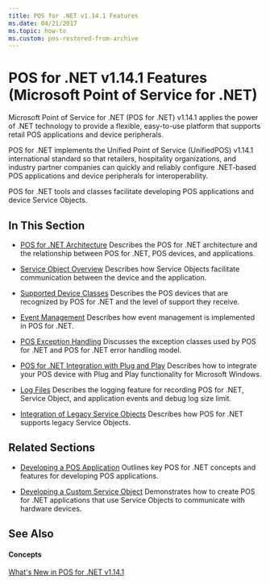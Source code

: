 ```yaml
---
title: POS for .NET v1.14.1 Features
ms.date: 04/21/2017
ms.topic: how-to
ms.custom: pos-restored-from-archive
---
```


# POS for .NET v1.14.1 Features (Microsoft Point of Service for .NET)

Microsoft Point of Service for .NET (POS for .NET) v1.14.1 applies the power of .NET technology to provide a flexible, easy-to-use platform that supports retail POS applications and device peripherals.

POS for .NET implements the Unified Point of Service (UnifiedPOS) v1.14.1 international standard so that retailers, hospitality organizations, and industry partner companies can quickly and reliably configure .NET-based POS applications and device peripherals for interoperability.

POS for .NET tools and classes facilitate developing POS applications and device Service Objects.

## In This Section

- [POS for .NET Architecture](pos-for-net-architecture.md)
    Describes the POS for .NET architecture and the relationship between POS for .NET, POS devices, and applications.

- [Service Object Overview](service-object-overview.md)
    Describes how Service Objects facilitate communication between the device and the application.

- [Supported Device Classes](supported-device-classes.md)
    Describes the POS devices that are recognized by POS for .NET and the level of support they receive.

- [Event Management](event-management.md)
    Describes how event management is implemented in POS for .NET.

- [POS Exception Handling](pos-exception-handling.md)
    Discusses the exception classes used by POS for .NET and POS for .NET error handling model.

- [POS for .NET Integration with Plug and Play](pos-for-net-integration-with-plug-and-play.md)
    Describes how to integrate your POS device with Plug and Play functionality for Microsoft Windows.

- [Log Files](log-files.md)
    Describes the logging feature for recording POS for .NET, Service Object, and application events and debug log size limit.

- [Integration of Legacy Service Objects](integration-of-legacy-service-objects.md)
    Describes how POS for .NET supports legacy Service Objects.

## Related Sections

- [Developing a POS Application](developing-a-pos-application.md)
    Outlines key POS for .NET concepts and features for developing POS applications.

- [Developing a Custom Service Object](developing-a-custom-service-object.md)
    Demonstrates how to create POS for .NET applications that use Service Objects to communicate with hardware devices.

## See Also

#### Concepts

[What's New in POS for .NET v1.14.1](whats-new-in-pos-for-net-v114-and-v1141.md)
